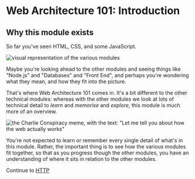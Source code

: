 # Web Architecture 101: Introduction

<!--
  Key points:
  - this module is rather different from the other technical modules
  - you don't have to remember everything in this module
  - the purpose of this module is to give an understanding of how the remaining modules fit together
 -->

## Why this module exists

So far you've seen HTML, CSS, and some JavaScript.

![visual representation of the various modules](./modules.png)

Maybe you're looking ahead to the other modules and seeing things like "Node.js" and "Databases" and "Front End", and perhaps you're wondering what they mean, and how they fit into the picture.

That's where Web Architecture 101 comes in. It's a bit different to the other technical modules: whereas with the other modules we look at lots of technical detail to _learn_ and _memorise_ and _explore_, this module is much more of an overview.

![the Charlie Conspiracy meme, with the text: "Let me tell you about how the web actually works"](./let-me-tell-you.jpg)

You're not expected to learn or remember every single detail of what's in this module. Rather, the important thing is to see how the various modules fit together, so that as you progress though the other modules, you have an understanding of where it sits in relation to the other modules.

Continue to [HTTP](../2-http/README.md)

